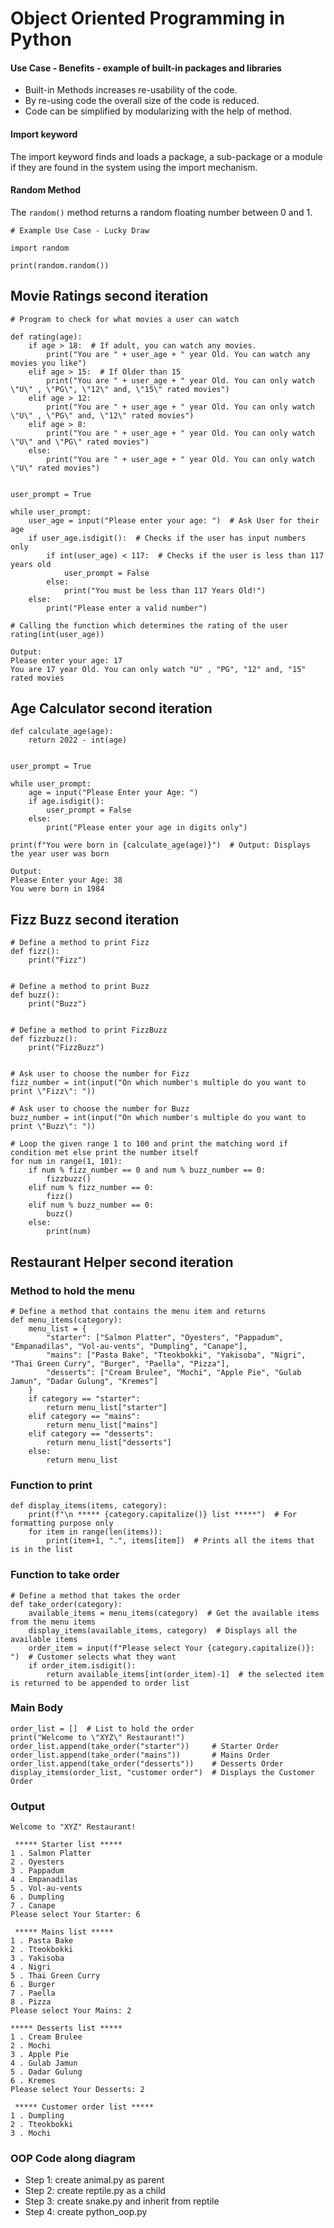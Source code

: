 # Object Oriented Programming in Python

#### Use Case - Benefits - example of built-in packages and libraries

- Built-in Methods increases re-usability of the code.
- By re-using code the overall size of the code is reduced.
- Code can be simplified by modularizing with the help of method.

#### Import keyword

The import keyword finds and loads a package, a sub-package or a module if they are found in the system using the import mechanism.

#### Random Method
The `random()` method returns a random floating number between 0 and 1.
```commandline
# Example Use Case - Lucky Draw
 
import random

print(random.random())
```
## Movie Ratings second iteration

```
# Program to check for what movies a user can watch

def rating(age):
    if age > 18:  # If adult, you can watch any movies.
        print("You are " + user_age + " year Old. You can watch any movies you like")
    elif age > 15:  # If Older than 15
        print("You are " + user_age + " year Old. You can only watch \"U\" , \"PG\", \"12\" and, \"15\" rated movies")
    elif age > 12:
        print("You are " + user_age + " year Old. You can only watch \"U\" , \"PG\" and, \"12\" rated movies")
    elif age > 8:
        print("You are " + user_age + " year Old. You can only watch \"U\" and \"PG\" rated movies")
    else:
        print("You are " + user_age + " year Old. You can only watch \"U\" rated movies")


user_prompt = True

while user_prompt:
    user_age = input("Please enter your age: ")  # Ask User for their age
    if user_age.isdigit():  # Checks if the user has input numbers only
        if int(user_age) < 117:  # Checks if the user is less than 117 years old
            user_prompt = False
        else:
            print("You must be less than 117 Years Old!")
    else:
        print("Please enter a valid number")

# Calling the function which determines the rating of the user
rating(int(user_age))

Output:
Please enter your age: 17
You are 17 year Old. You can only watch "U" , "PG", "12" and, "15" rated movies
```

## Age Calculator second iteration
```
def calculate_age(age):
    return 2022 - int(age)


user_prompt = True

while user_prompt:
    age = input("Please Enter your Age: ")
    if age.isdigit():
        user_prompt = False
    else:
        print("Please enter your age in digits only")

print(f"You were born in {calculate_age(age)}")  # Output: Displays the year user was born

Output:
Please Enter your Age: 38
You were born in 1984
```
## Fizz Buzz second iteration
```
# Define a method to print Fizz
def fizz():
    print("Fizz")


# Define a method to print Buzz
def buzz():
    print("Buzz")


# Define a method to print FizzBuzz
def fizzbuzz():
    print("FizzBuzz")


# Ask user to choose the number for Fizz
fizz_number = int(input("On which number's multiple do you want to print \"Fizz\": "))

# Ask user to choose the number for Buzz
buzz_number = int(input("On which number's multiple do you want to print \"Buzz\": "))

# Loop the given range 1 to 100 and print the matching word if condition met else print the number itself
for num in range(1, 101):
    if num % fizz_number == 0 and num % buzz_number == 0:
        fizzbuzz()
    elif num % fizz_number == 0:
        fizz()
    elif num % buzz_number == 0:
        buzz()
    else:
        print(num)
```
## Restaurant Helper second iteration

### Method to hold the menu

```
# Define a method that contains the menu item and returns
def menu_items(category):
    menu_list = {
        "starter": ["Salmon Platter", "Oyesters", "Pappadum", "Empanadilas", "Vol-au-vents", "Dumpling", "Canape"],
        "mains": ["Pasta Bake", "Tteokbokki", "Yakisoba", "Nigri", "Thai Green Curry", "Burger", "Paella", "Pizza"],
        "desserts": ["Cream Brulee", "Mochi", "Apple Pie", "Gulab Jamun", "Dadar Gulung", "Kremes"]
    }
    if category == "starter":
        return menu_list["starter"]
    elif category == "mains":
        return menu_list["mains"]
    elif category == "desserts":
        return menu_list["desserts"]
    else:
        return menu_list
```

### Function to print
```
def display_items(items, category):
    print(f"\n ***** {category.capitalize()} list *****")  # For formatting purpose only
    for item in range(len(items)):
        print(item+1, ".", items[item])  # Prints all the items that is in the list
```

### Function to take order
```
# Define a method that takes the order
def take_order(category):
    available_items = menu_items(category)  # Get the available items from the menu items
    display_items(available_items, category)  # Displays all the available items
    order_item = input(f"Please select Your {category.capitalize()}: ")  # Customer selects what they want
    if order_item.isdigit():
        return available_items[int(order_item)-1]  # the selected item is returned to be appended to order list
```

### Main Body
```
order_list = []  # List to hold the order
print("Welcome to \"XYZ\" Restaurant!")
order_list.append(take_order("starter"))     # Starter Order
order_list.append(take_order("mains"))       # Mains Order
order_list.append(take_order("desserts"))    # Desserts Order
display_items(order_list, "customer order")  # Displays the Customer Order
```

### Output
```
Welcome to "XYZ" Restaurant!

 ***** Starter list *****
1 . Salmon Platter
2 . Oyesters
3 . Pappadum
4 . Empanadilas
5 . Vol-au-vents
6 . Dumpling
7 . Canape
Please select Your Starter: 6

 ***** Mains list *****
1 . Pasta Bake
2 . Tteokbokki
3 . Yakisoba
4 . Nigri
5 . Thai Green Curry
6 . Burger
7 . Paella
8 . Pizza
Please select Your Mains: 2

***** Desserts list *****
1 . Cream Brulee
2 . Mochi
3 . Apple Pie
4 . Gulab Jamun
5 . Dadar Gulung
6 . Kremes
Please select Your Desserts: 2

 ***** Customer order list *****
1 . Dumpling
2 . Tteokbokki
3 . Mochi
```

### OOP Code along diagram

- Step 1: create animal.py as parent
- Step 2: create reptile.py as a child
- Step 3: create snake.py and inherit from reptile
- Step 4: create python_oop.py